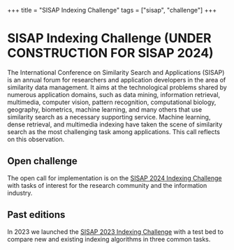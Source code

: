 +++
title = "SISAP Indexing Challenge"
tags = ["sisap", "challenge"]
+++
# SISAP Indexing Challenge  (UNDER CONSTRUCTION FOR SISAP 2024)

The International Conference on Similarity Search and Applications (SISAP) is an annual forum for researchers and application developers in the area of similarity data management. It aims at the technological problems shared by numerous application domains, such as data mining, information retrieval, multimedia, computer vision, pattern recognition, computational biology, geography, biometrics, machine learning, and many others that use similarity search as a necessary supporting service. Machine learning, dense retrieval, and multimedia indexing have taken the scene of similarity search as the most challenging task among applications. This call reflects on this observation.


## Open challenge
The open call for implementation is on the [SISAP 2024 Indexing Challenge](/2024/) with tasks of interest for the research community and the information industry.


## Past editions
In 2023 we launched the [SISAP 2023 Indexing Challenge](/2023/) with a test bed to compare new and existing indexing algorithms in three common tasks.
